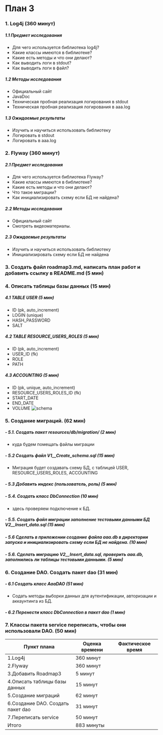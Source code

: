 # План 3
### 1. Log4j (360 минут)
##### 1.1 Предмет исследования
  - Для чего используется библиотека log4j?
  - Какие классы имеются в библиотеке?
  - Какие есть методы и что они делают?
  - Как выводить логи в stdout?
  - Как выводить логи в файл?
##### 1.2 Методы исследования
  - Официальный сайт
  - JavaDoc
  - Техническая пробная реализация логирования в stdout
  - Техническая пробная реализация логирования в aaa.log
##### 1.3 Ожидаемые результаты
  - Изучить и научиться использовать библиотеку
  - Логировать в stdout 
  - Логировать в aaa.log
### 2. Flyway (360 минут)
##### 2.1 Предмет исследования
  - Для чего используется библиотека Flyway?
  - Какие классы имеются в библиотеке?
  - Какие есть методы и что они делают?
  - Что такое миграции?
  - Как инициализировать схему если БД не найдена?
##### 2.2 Методы исследования
  - Официальный сайт
  - Смотреть видеоматериалы.
##### 2.3 Ожидаемые результаты
  - Изучить и научиться использовать библиотеку
  - Инициализировать схему если БД не найдена 
### 3. Создать файл roadmap3.md, написать план работ и добавить ссылку в README.md (5 мин)
### 4. Описать таблицы базы данных (15 мин)
##### 4.1 TABLE USER (5 мин)
  + ID (pk, auto_increment)
  + LOGIN (unique)
  + HASH_PASSWORD
  + SALT
##### 4.2 TABLE RESOURCE_USERS_ROLES (5 мин)
  + ID (pk, auto_increment)
  + USER_ID (fk)
  + ROLE
  + PATH
##### 4.3 ACCOUNTING (5 мин)
  + ID (pk, unique, auto_increment)
  + RESOURCE_USERS_ROLES_ID (fk)
  + START_DATE
  + END_DATE
  + VOLUME
![schema](https://user-images.githubusercontent.com/32156396/32725429-a76124c4-c8a7-11e7-9a16-832eaa9a13c4.png)
### 5. Создание миграций. (62 мин)
##### - 5.1. Создать пакет resources/db/migration/ (2 мин)
  - куда будем помещать файлы миграции
##### - 5.2 Создать файл V1__Create_schema.sql (15 мин)
  - Миграция будет создавать схему БД,
		с таблицей USER, RESOURCE_USERS_ROLES, ACCOUNTING
##### - 5.3 Добавить индекс (пользователь, роль) (5 мин)
##### - 5.4. Создать класс DbConnection (10 мин)
  - здесь проверяем подключение к БД.
##### - 5.5. Создать файл миграции заполнение тестовыми данными БД V2__Insert_data.sql (15 мин)
##### - 5.6 Сделать в приложении создание файла aaa.db в директории запуска и инициализировать схему если БД не найдена. (10 мин)
##### - 5.6. Сделать миграцию V2__Insert_data.sql, проверить aaa.db, заполнились ли таблицы тестовыми данными. (5 мин)
### 6. Создание DAO. Создать пакет dao (31 мин)
##### - 6.1 Создать класс AaaDAO (51 мин)
  - Содать методы выборки данных для аутентификации, авторизации и аккаунтинга из БД. 
##### - 6.2 Перенести класс DbConnection в пакет dao (1 мин)
### 7. Классы пакета service переписать, чтобы они использовали DAO. (50 мин)

| Пункт плана                         | Оценка времени                | Фактическое время        |
|-------------------------------------|-------------------------------|--------------------------|
| 1.Log4j			      |  360 минут                    | 	                 |
| 2.Flyway	                      |  360 минут                    | 	                 |
| 3.Добавить Roadmap3                 |  5 минут                      | 	                 |
| 4.Описать таблицы базы данных       |  15 минут                     |   	                 |
| 5.Создание миграций		      |  62 минут                     | 	                 |
| 6.Создание DAO. Создать пакет dao   |  31 минут                     | 	                 |
| 7.Переписать service                |  50 минут                     | 	                 |
| Итого                               |  883 минуты		      | 			 |
